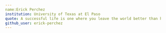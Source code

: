 ```yaml
---
name:Erick Perchez
institution: University of Texas at El Paso
quote: A successful life is one where you leave the world better than how you found it
github_user: erick-perchez
---
```

